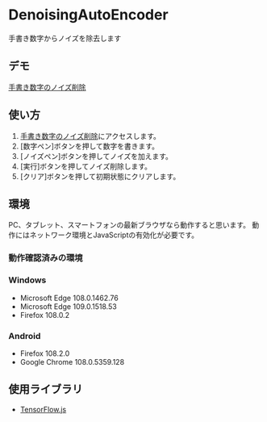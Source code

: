 # DenoisingAutoEncoder

手書き数字からノイズを除去します

## デモ

[手書き数字のノイズ削除](https://wlylnrlwwglyq.github.io/DenoisingAutoEncoder/)

## 使い方

1.  [手書き数字のノイズ削除](https://wlylnrlwwglyq.github.io/DenoisingAutoEncoder/)にアクセスします。
2. [数字ペン]ボタンを押して数字を書きます。
3. [ノイズペン]ボタンを押してノイズを加えます。
4. [実行]ボタンを押してノイズ削除します。
5. [クリア]ボタンを押して初期状態にクリアします。

## 環境

PC、タブレット、スマートフォンの最新ブラウザなら動作すると思います。
動作にはネットワーク環境とJavaScriptの有効化が必要です。

### 動作確認済みの環境

### Windows

* Microsoft Edge 108.0.1462.76
* Microsoft Edge 109.0.1518.53
* Firefox 108.0.2

### Android

* Firefox 108.2.0
* Google Chrome 108.0.5359.128

## 使用ライブラリ

* [TensorFlow.js](https://www.tensorflow.org/js)

